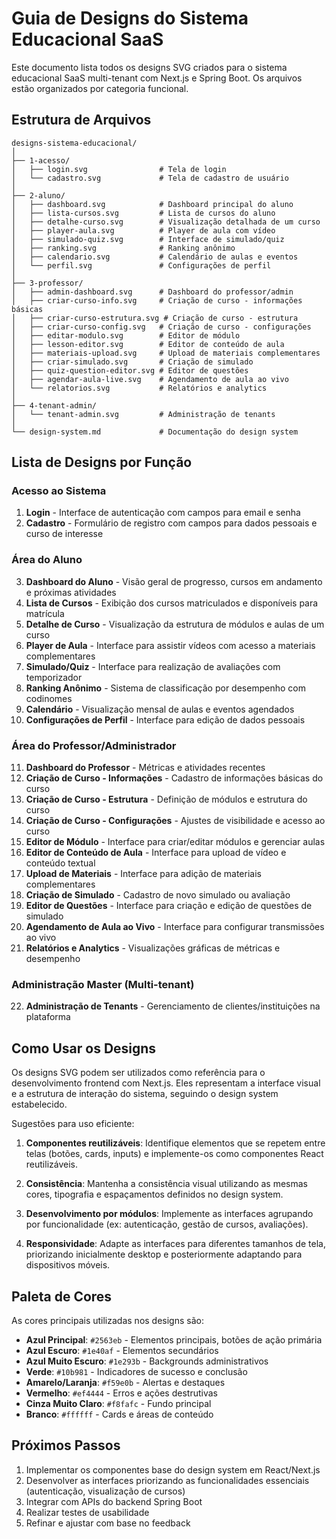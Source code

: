 # Guia de Designs do Sistema Educacional SaaS

Este documento lista todos os designs SVG criados para o sistema educacional SaaS multi-tenant com Next.js e Spring Boot. Os arquivos estão organizados por categoria funcional.

## Estrutura de Arquivos

```
designs-sistema-educacional/
│
├── 1-acesso/
│   ├── login.svg                # Tela de login
│   └── cadastro.svg             # Tela de cadastro de usuário
│
├── 2-aluno/
│   ├── dashboard.svg            # Dashboard principal do aluno
│   ├── lista-cursos.svg         # Lista de cursos do aluno
│   ├── detalhe-curso.svg        # Visualização detalhada de um curso
│   ├── player-aula.svg          # Player de aula com vídeo
│   ├── simulado-quiz.svg        # Interface de simulado/quiz
│   ├── ranking.svg              # Ranking anônimo
│   ├── calendario.svg           # Calendário de aulas e eventos
│   └── perfil.svg               # Configurações de perfil
│
├── 3-professor/
│   ├── admin-dashboard.svg      # Dashboard do professor/admin
│   ├── criar-curso-info.svg     # Criação de curso - informações básicas
│   ├── criar-curso-estrutura.svg # Criação de curso - estrutura
│   ├── criar-curso-config.svg   # Criação de curso - configurações
│   ├── editar-modulo.svg        # Editor de módulo
│   ├── lesson-editor.svg        # Editor de conteúdo de aula 
│   ├── materiais-upload.svg     # Upload de materiais complementares
│   ├── criar-simulado.svg       # Criação de simulado
│   ├── quiz-question-editor.svg # Editor de questões
│   ├── agendar-aula-live.svg    # Agendamento de aula ao vivo
│   └── relatorios.svg           # Relatórios e analytics
│
├── 4-tenant-admin/
│   └── tenant-admin.svg         # Administração de tenants
│
└── design-system.md             # Documentação do design system
```

## Lista de Designs por Função

### Acesso ao Sistema
1. **Login** - Interface de autenticação com campos para email e senha
2. **Cadastro** - Formulário de registro com campos para dados pessoais e curso de interesse

### Área do Aluno
3. **Dashboard do Aluno** - Visão geral de progresso, cursos em andamento e próximas atividades
4. **Lista de Cursos** - Exibição dos cursos matriculados e disponíveis para matrícula
5. **Detalhe de Curso** - Visualização da estrutura de módulos e aulas de um curso
6. **Player de Aula** - Interface para assistir vídeos com acesso a materiais complementares
7. **Simulado/Quiz** - Interface para realização de avaliações com temporizador
8. **Ranking Anônimo** - Sistema de classificação por desempenho com codinomes
9. **Calendário** - Visualização mensal de aulas e eventos agendados
10. **Configurações de Perfil** - Interface para edição de dados pessoais

### Área do Professor/Administrador
11. **Dashboard do Professor** - Métricas e atividades recentes
12. **Criação de Curso - Informações** - Cadastro de informações básicas do curso
13. **Criação de Curso - Estrutura** - Definição de módulos e estrutura do curso
14. **Criação de Curso - Configurações** - Ajustes de visibilidade e acesso ao curso
15. **Editor de Módulo** - Interface para criar/editar módulos e gerenciar aulas
16. **Editor de Conteúdo de Aula** - Interface para upload de vídeo e conteúdo textual
17. **Upload de Materiais** - Interface para adição de materiais complementares
18. **Criação de Simulado** - Cadastro de novo simulado ou avaliação
19. **Editor de Questões** - Interface para criação e edição de questões de simulado
20. **Agendamento de Aula ao Vivo** - Interface para configurar transmissões ao vivo
21. **Relatórios e Analytics** - Visualizações gráficas de métricas e desempenho

### Administração Master (Multi-tenant)
22. **Administração de Tenants** - Gerenciamento de clientes/instituições na plataforma

## Como Usar os Designs

Os designs SVG podem ser utilizados como referência para o desenvolvimento frontend com Next.js. Eles representam a interface visual e a estrutura de interação do sistema, seguindo o design system estabelecido.

Sugestões para uso eficiente:

1. **Componentes reutilizáveis**: Identifique elementos que se repetem entre telas (botões, cards, inputs) e implemente-os como componentes React reutilizáveis.

2. **Consistência**: Mantenha a consistência visual utilizando as mesmas cores, tipografia e espaçamentos definidos no design system.

3. **Desenvolvimento por módulos**: Implemente as interfaces agrupando por funcionalidade (ex: autenticação, gestão de cursos, avaliações).

4. **Responsividade**: Adapte as interfaces para diferentes tamanhos de tela, priorizando inicialmente desktop e posteriormente adaptando para dispositivos móveis.

## Paleta de Cores

As cores principais utilizadas nos designs são:

- **Azul Principal**: `#2563eb` - Elementos principais, botões de ação primária
- **Azul Escuro**: `#1e40af` - Elementos secundários
- **Azul Muito Escuro**: `#1e293b` - Backgrounds administrativos
- **Verde**: `#10b981` - Indicadores de sucesso e conclusão
- **Amarelo/Laranja**: `#f59e0b` - Alertas e destaques
- **Vermelho**: `#ef4444` - Erros e ações destrutivas
- **Cinza Muito Claro**: `#f8fafc` - Fundo principal
- **Branco**: `#ffffff` - Cards e áreas de conteúdo

## Próximos Passos

1. Implementar os componentes base do design system em React/Next.js
2. Desenvolver as interfaces priorizando as funcionalidades essenciais (autenticação, visualização de cursos)
3. Integrar com APIs do backend Spring Boot
4. Realizar testes de usabilidade
5. Refinar e ajustar com base no feedback
